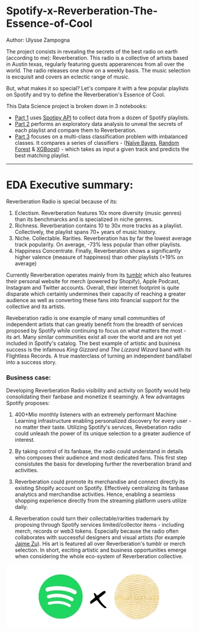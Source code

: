 # Spotify-x-Reverberation-The-Essence-of-Cool

Author: Ulysse Zampogna

The project consists in revealing the secrets of the best radio on earth (according to me): Reverberation. This radio is a collective of artists based in Austin texas, regularly featuring guests apperarences from all over the world. The radio releases one show on a weekly basis. The music selection is excquisit and covers an eclectic range of music. 

But, what makes it so special? Let's compare it with a few popular playlists on Spotify and try to define the Reverberation's Essence of Cool. 

This Data Science project is broken down in 3 notebooks:
 - [Part 1](https://github.com/uzampogn/Spotify-x-Reverberation-The-essence-of-cool/blob/main/Spotify%20x%20RVB%20-%20Part%201%20-%20Data%20Collection.ipynb) uses [Spotipy API](https://spotipy.readthedocs.io/en/2.19.0/) to collect data from a dozen of Spotify playlists. 
 - [Part 2](https://github.com/uzampogn/Spotify-x-Reverberation-The-essence-of-cool/blob/main/Spotify%20x%20RVB%20-%20Part%202%20-%20EDA.ipynb) performs an exploratory data analysis to unveal the secrets of each playlist and compare them to Reverberation. 
 - [Part 3](https://github.com/uzampogn/Spotify-x-Reverberation-The-essence-of-cool/blob/main/Spotify%20x%20RVB%20-%20Part%203%20-%20Multi-class%20classification.ipynb) focuses on a multi-class classification problem with imbalanced classes. It compares a series of classifiers - ([Naïve Bayes](https://scikit-learn.org/stable/modules/naive_bayes.html), [Random Forest](https://scikit-learn.org/stable/modules/generated/sklearn.ensemble.RandomForestClassifier.html) & [XGBoost](https://xgboost.readthedocs.io/en/stable/)) - which takes as input a given track and predicts the best matching playlist.

---
# EDA Executive summary:

Reverberation Radio is special because of its:

   1. Eclectism. Reverberation features 10x more diversity (music genres) than its benchmarcks and is specialized in niche genres.
   2. Richness. Reverberation contains 10 to 30x more tracks as a playlist. Collectively, the playlist spans 70+ years of music history.
   3. Niche. Collectable. Rarities. Reverberation has by far the lowest average track popularity. On average, -73% less popular than other playlists.
   2. Happiness Concentrate. Finally, Reverberation shows a significantly higher valence (measure of happiness) than other playlists (+19% on average)
   
Currently Reverberation operates mainly from its [tumblr](https://reverberationradio.com/) which also features their personal website for merch (powered by Shopify), Apple Podcast, Instagram and Twitter accounts. Overall, their internet footprint is quite disparate which certainly undermines their capacity of reaching a greater audience as well as converting these fans into financial support for the collective and its artists.

Reveberation radio is one example of many small communities of independent artists that can greatly benefit from the breadth of services proposed by Spotify while continuing to focus on what matters the most - its art. Many similar communities exist all over the world and are not yet included in Spotify's catalog. The best example of artistic and business success is the infamous *King Gizzard and The Lizzard Wizard* band with its Flightless Records. A true masterclass of turning an independent band/label into a success story.

### Business case:

Developing Reverberation Radio visibility and activity on Spotify would help consolidating their fanbase and monetize it seamingly. A few advantages Spotify proposes:

   1. 400+Mio monthly listeners with an extremely performant Machine Learning infrastructure enabling personalized discovery for every user - no matter their taste. Utilizing Spotify's services, Reveberation radio could unleash the power of its unique selection to a greater audience of interest.
   
   
   2. By taking control of its fanbase, the radio could understand in details who composes their audience and most dedicated fans. This first step consistutes the basis for developing further the reverberation brand and activities. 
   
   
   3. Reverberation could promote its merchandise and connect directly its existing Shopify account on Spotify. Effectively centralizing its fanbase analytics and merchandise activities. Hence, enabling a seamless shopping experience directly from the streaming platform users utilize daily.
   
   
   4. Reverberation could turn their collectable/rarities trademark by proposing through Spotify services limited/collector items - including merch, records or web3 tokens. Especially because the radio often collaborates with successful designers and visual artists (for example [Jaime Zu](https://jaimezu.bigcartel.com/)). His art is featured all over Reverberation's tumblr or merch selection. In short, exciting artistic and business opportunities emerge when considering the whole eco-system of Reverberation collective.
    
<p align="center">
  <img src="https://github.com/uzampogn/Spotify-x-Reverberation-The-essence-of-cool/blob/main/Spotify%20x%20RVB%20-%20Logo.png" />
</p>
